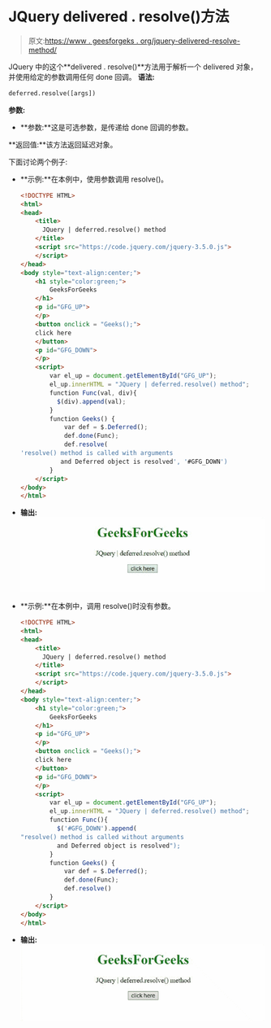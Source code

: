 # JQuery delivered . resolve()方法

> 原文:[https://www . geesforgeks . org/jquery-delivered-resolve-method/](https://www.geeksforgeeks.org/jquery-deferred-resolve-method/)

JQuery 中的这个**delivered . resolve()**方法用于解析一个 delivered 对象，并使用给定的参数调用任何 done 回调。
**语法:**

```html
deferred.resolve([args])

```

**参数:**

*   **参数:**这是可选参数，是传递给 done 回调的参数。

**返回值:**该方法返回延迟对象。

下面讨论两个例子:

*   **示例:**在本例中，使用参数调用 resolve()。

    ```html
    <!DOCTYPE HTML> 
    <html>  
    <head> 
        <title> 
          JQuery | deferred.resolve() method
        </title>
        <script src="https://code.jquery.com/jquery-3.5.0.js">
        </script> 
    </head>   
    <body style="text-align:center;">
        <h1 style="color:green;">  
            GeeksForGeeks  
        </h1> 
        <p id="GFG_UP"> 
        </p>
        <button onclick = "Geeks();">
        click here
        </button>
        <p id="GFG_DOWN"> 
        </p>
        <script> 
            var el_up = document.getElementById("GFG_UP");
            el_up.innerHTML = "JQuery | deferred.resolve() method";
            function Func(val, div){
              $(div).append(val);
            }
            function Geeks() {
                var def = $.Deferred();
                def.done(Func);
                def.resolve(
    'resolve() method is called with arguments 
               and Deferred object is resolved', '#GFG_DOWN')
            } 
        </script> 
    </body>   
    </html>        

    ```

*   **输出:**
    ![](img/7c8c4782ffc81619ec1162a6bdc2764f.png)

*   **示例:**在本例中，调用 resolve()时没有参数。

    ```html
    <!DOCTYPE HTML> 
    <html>  
    <head> 
        <title> 
          JQuery | deferred.resolve() method
        </title>
        <script src="https://code.jquery.com/jquery-3.5.0.js">
        </script> 
    </head>   
    <body style="text-align:center;">
        <h1 style="color:green;">  
            GeeksForGeeks  
        </h1> 
        <p id="GFG_UP"> 
        </p>
        <button onclick = "Geeks();">
        click here
        </button>
        <p id="GFG_DOWN"> 
        </p>
        <script> 
            var el_up = document.getElementById("GFG_UP");
            el_up.innerHTML = "JQuery | deferred.resolve() method";
            function Func(){
              $('#GFG_DOWN').append(
    "resolve() method is called without arguments
              and Deferred object is resolved");
            }
            function Geeks() {
                var def = $.Deferred();
                def.done(Func);
                def.resolve()
            } 
        </script> 
    </body>   
    </html>
    ```

*   **输出:**
    ![](img/e8ae7f17d9ea6ee4d93722d66eed4e81.png)
